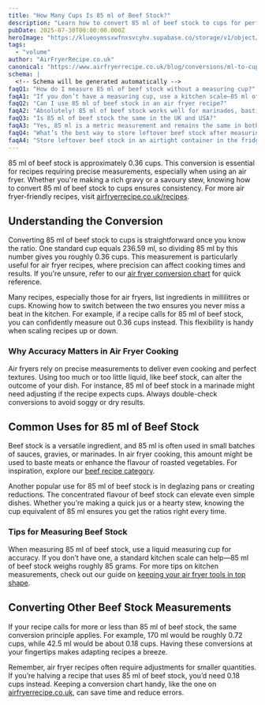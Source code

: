 ```yaml
---
title: "How Many Cups Is 85 ml of Beef Stock?"
description: "Learn how to convert 85 ml of beef stock to cups for perfect recipes every time. Get precise measurements for cooking and baking."
pubDate: 2025-07-30T00:00:00.000Z
heroImage: "https://klueoymssxwfnxsvcyhv.supabase.co/storage/v1/object/public/Shmucket/how-many-cups-is-85-ml-of-beef-stock.webp"
tags:
  - "volume"
author: "AirFryerRecipe.co.uk"
canonical: "https://www.airfryerrecipe.co.uk/blog/conversions/ml-to-cups/how-many-cups-is-85-ml-of-beef-stock"
schema: |
  <!-- Schema will be generated automatically -->
faqQ1: "How do I measure 85 ml of beef stock without a measuring cup?"
faqA1: "If you don’t have a measuring cup, use a kitchen scale—85 ml of beef stock weighs about 85 grams. Alternatively, a tablespoon holds roughly 15 ml, so 5.5 tablespoons would equal 85 ml."
faqQ2: "Can I use 85 ml of beef stock in an air fryer recipe?"
faqA2: "Absolutely! 85 ml of beef stock works well for marinades, basting, or deglazing in air fryer recipes. Just ensure you convert it to cups (0.36 cups) if the recipe uses imperial measurements."
faqQ3: "Is 85 ml of beef stock the same in the UK and USA?"
faqA3: "Yes, 85 ml is a metric measurement and remains the same in both the UK and USA. However, cup sizes can vary slightly, so always use a standard 236.59 ml cup for accuracy."
faqQ4: "What’s the best way to store leftover beef stock after measuring 85 ml?"
faqA4: "Store leftover beef stock in an airtight container in the fridge for up to 3 days, or freeze it for longer shelf life. For more storage tips, visit <a href=https://www.airfryerrecipe.co.uk>airfryerrecipe.co.uk</a>."
---
```

<p>85 ml of beef stock is approximately 0.36 cups. This conversion is essential for recipes requiring precise measurements, especially when using an air fryer. Whether you're making a rich gravy or a savoury stew, knowing how to convert 85 ml of beef stock to cups ensures consistency. For more air fryer-friendly recipes, visit <a href=https://www.airfryerrecipe.co.uk/recipes>airfryerrecipe.co.uk/recipes</a>.</p>  

<h2>Understanding the Conversion</h2>  
<p>Converting 85 ml of beef stock to cups is straightforward once you know the ratio. One standard cup equals 236.59 ml, so dividing 85 ml by this number gives you roughly 0.36 cups. This measurement is particularly useful for air fryer recipes, where precision can affect cooking times and results. If you're unsure, refer to our <a href=https://www.airfryerrecipe.co.uk/air-fryer-conversion-chart>air fryer conversion chart</a> for quick reference.</p>  

<p>Many recipes, especially those for air fryers, list ingredients in millilitres or cups. Knowing how to switch between the two ensures you never miss a beat in the kitchen. For example, if a recipe calls for 85 ml of beef stock, you can confidently measure out 0.36 cups instead. This flexibility is handy when scaling recipes up or down.</p>  

<h3>Why Accuracy Matters in Air Fryer Cooking</h3>  
<p>Air fryers rely on precise measurements to deliver even cooking and perfect textures. Using too much or too little liquid, like beef stock, can alter the outcome of your dish. For instance, 85 ml of beef stock in a marinade might need adjusting if the recipe expects cups. Always double-check conversions to avoid soggy or dry results.</p>  

<h2>Common Uses for 85 ml of Beef Stock</h2>  
<p>Beef stock is a versatile ingredient, and 85 ml is often used in small batches of sauces, gravies, or marinades. In air fryer cooking, this amount might be used to baste meats or enhance the flavour of roasted vegetables. For inspiration, explore our <a href=https://www.airfryerrecipe.co.uk/recipe-category/beef>beef recipe category</a>.</p>  

<p>Another popular use for 85 ml of beef stock is in deglazing pans or creating reductions. The concentrated flavour of beef stock can elevate even simple dishes. Whether you're making a quick jus or a hearty stew, knowing the cup equivalent of 85 ml ensures you get the ratios right every time.</p>  

<h3>Tips for Measuring Beef Stock</h3>  
<p>When measuring 85 ml of beef stock, use a liquid measuring cup for accuracy. If you don’t have one, a standard kitchen scale can help—85 ml of beef stock weighs roughly 85 grams. For more tips on kitchen measurements, check out our guide on <a href=https://www.airfryerrecipe.co.uk/air-fryer-cleaner>keeping your air fryer tools in top shape</a>.</p>  

<h2>Converting Other Beef Stock Measurements</h2>  
<p>If your recipe calls for more or less than 85 ml of beef stock, the same conversion principle applies. For example, 170 ml would be roughly 0.72 cups, while 42.5 ml would be about 0.18 cups. Having these conversions at your fingertips makes adapting recipes a breeze.</p>  

<p>Remember, air fryer recipes often require adjustments for smaller quantities. If you’re halving a recipe that uses 85 ml of beef stock, you’d need 0.18 cups instead. Keeping a conversion chart handy, like the one on <a href=https://www.airfryerrecipe.co.uk>airfryerrecipe.co.uk</a>, can save time and reduce errors.</p>
